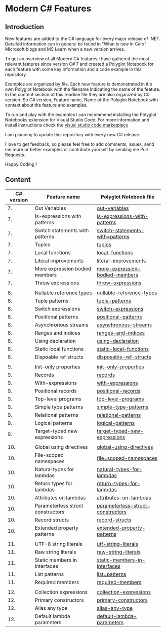 
# Modern C# Features

## Introduction

New features are added to the C# language for every major release of .NET. Detailed information can in general be found in "What is new in C# x" Microsoft blogs and MS Learn when a new version arrives. 

To get an overview of all Modern C# features I have gathered the most relevant features since version C# 7 and created a Polyglot Notebook for each feature with some key information and a code example in this repository    

Examples are organized by file. Each new feature is demonstrated in it's own Polyglot Notebook with the filename indicating the name of the feature. In the content section of this readme file they are also organized by C# version. So C# version, Feature name, Name of the Polyglot Notebook with context about the feature and examples.

To run and play with the examples I can recommend installing the Polyglot Notebooks extension for Visual Studio Code. For more information and install instructions check the [visual studio code marketplace](https://marketplace.visualstudio.com/items?itemName=ms-dotnettools.dotnet-interactive-vscode)

I am planning to update this repository with every new C# release. 

I love to get feedback, so please feel free to add comments, issues, send me more or better examples or contribute yourself by sending me Pull Requests.

Happy Coding !

## Content

| C# version | Feature name                      | Polyglot Notebook file                                                         |
| ---------- | --------------------------------- | --------------------------------------------------------------------------     |
|          7.| Out Variables                     | [out-variables](./src/7/out-variables.ipynb)                                         | 
|          7.| Is-expressions with patterns      | [is-expressions-with-patterns](./src/7/is-expressions-with-patterns.ipynb)           |
|          7.| Switch statements with patterns   | [switch-statements-with=patterns](./src//7/switch-statements-with-patterns.ipynb)     | 
|          7.| Tuples                            | [tuples](./src/7/tuples.ipynb)                                                       | 
|          7.| Local functions                   | [local-functions](./src/7/local-functions.ipynb)                                     |
|          7.| Literal improvements              | [literal-improvements](./src/7/literal-improvements.ipynb)                           |
|          7.| More expression bodied members    | [more-expression-bodied-members](./src/7/more-expression-bodied-members.ipynb)       |
|          7.| Throw expressions                 | [throw-expressions](./src/7/throw-expressions.ipynb)                                 | 
|            |                                   |                                                                                |
|          8.| Nullable reference types          | [nullable-reference-types](./src/8/nullable-reference-types.ipynb)                   |
|          8.| Tuple patterns                    | [tuple-patterns](./src/8/tuple-patterns.ipynb)                                       |  
|          8.| Switch expressions                | [switch-expressions](./src/8/switch-expressions.ipynb)                               |
|          8.| Positional patterns               | [positional-patterns](./src/8/positional-patterns.ipynb)                             | 
|          8.| Asynchronous streams              | [asynchronous-streams](./src/8/asynchronous-streams.ipynb)                           |
|          8.| Ranges and indices                | [ranges-and-indices](./src/8/ranges-and-indices.ipynb)                               |
|          8.| Using declaration                 | [using-declaration](./src/8/using-declaration.ipynb)                                 |
|          8.| Static local functions            | [static-local-functions](./src/8/static-local-functions.ipynb)                       | 
|          8.| Dispoable ref structs             | [disposable-ref-structs](./src/8/disposable-ref-structs.ipynb)                       |
|            |                                   |                                                                                | 
|          9.| Init-only properties              | [init-only-properties](./init-only-properties.ipynb)                           |
|          9.| Records                           | [records](./records.ipynb)                                                     | 
|          9.| With-expressions                  | [with-expressions](./with-expressions.ipynb)                                   |
|          9.| Positional records                | [positional-records](./positional-records.ipynb)                               | 
|          9.| Top-level programs                | [top-level-programs](./top-level-programs.ipynb)                               |
|          9.| Simple type patterns              | [simple-type-patterns](./simple-type-patterns.ipynb)                           |
|          9.| Relational patterns               | [relational-patterns](./relational-patterns.ipynb)                             |
|          9.| Logical patterns                  | [logical-patterns](./logical-patterns.ipynb)                                   |
|          9.| Target-typed new expressions      | [target-typed-new-expressions](./target-typed-new-expressions.ipynb)           |
|            |                                   |                                                                                |
|         10.| Global using directives           | [global-using-directives](./global-using-directives.ipynb)                     |
|         10.| File-scoped namespaces            | [file=scoped-namespaces](./file-scoped-namespaces.ipynb)                       |
|         10.| Natural types for lambdas         | [natural-types-for-lambdas](./natural-types-for-lambdas.ipynb)                 |
|         10.| Return types for lambdas          | [return-types-for-lambdas](./return-types-for-lambdas.ipynb)                   | 
|         10.| Attributes on lambdas             | [attributes-on-lambdas](./attributes-on-lambdas.ipynb)                         |
|         10.| Parameterless struct constructors | [parameterless-struct-constructors](./parameterless-struct-constructors.ipynb) |
|         10.| Record structs                    | [record-structs](./record-structs.ipynb)                                       |
|         10.| Extended property patterns        | [extended-property-patterns](./extended-property-patterns.ipynb)               |
|            |                                   |                                                                                |
|         11.| UTF-8 string literals             | [utf-string-literals](./utf-8-string-literals.ipynb)                           | 
|         11.| Raw string literals               | [raw-string-literals](./raw-string-literals.ipynb)                             |
|         11.| Static members in interfaces      | [static-members-in-interfaces](./static-members-in-interfaces.ipynb)           |
|         11.| List patterns                     | [list=patterns](./list-patterns.ipynb)                                         |
|         11.| Required members                  | [required-members](./required-members.ipynb)                                   |
|            |                                   |                                                                                |
|         12.| Collection expressions            | [collection-expressions](./collection-expressions.ipynb)                       |
|         12.| Primary constructors              | [primary-constructors](./primary-constructors.ipynb)                           | 
|         12.| Alias any type                    | [alias-any-type](./alias-any-type.ipynb)                       |
|         12.| Default lambda parameters         | [default-lambda-parameters](./default-lambda-parameters.ipynb)          |